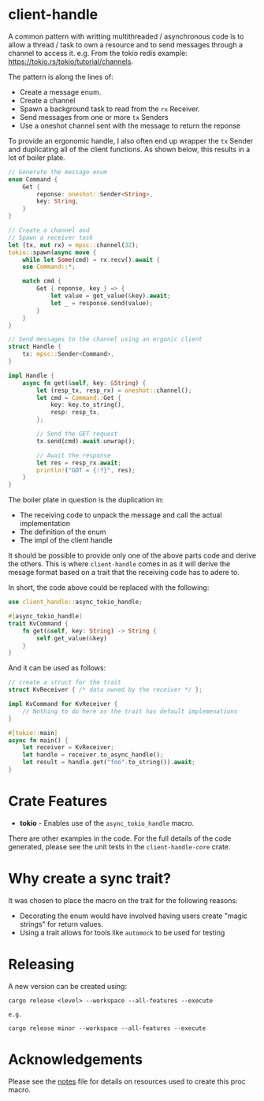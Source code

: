 client-handle
==========

A common pattern with writting multithreaded / asynchronous code is to allow a
thread / task to own a resource and to send messages through a channel to
access it.  e.g. From the tokio redis example: https://tokio.rs/tokio/tutorial/channels.

The pattern is along the lines of:

* Create a message enum.
* Create a channel
* Spawn a background task to read from the `rx` Receiver.
* Send messages from one or more `tx` Senders
* Use a oneshot channel sent with the message to return the reponse

To provide an ergonomic handle, I also often end up wrapper the `tx` Sender and
 duplicating all of the client functions. As shown below, this results in
a lot of boiler plate.

```rust ignore
// Generate the message enum
enum Command {
    Get {
        reponse: oneshot::Sender<String>,
        key: String,
    }
}

// Create a channel and
// Spawn a receiver task
let (tx, mut rx) = mpsc::channel(32);
tokio::spawn(async move {
    while let Some(cmd) = rx.recv().await {
    use Command::*;

    match cmd {
        Get { reponse, key } => {
            let value = get_value(&key).await;
            let _ = response.send(value);
        }
    }
}

// Send messages to the channel using an ergonic client
struct Handle {
    tx: mpsc::Sender<Command>,
}

impl Handle {
    async fn get(&self, key: &String) {
        let (resp_tx, resp_rx) = oneshot::channel();
        let cmd = Command::Get {
            key: key.to_string(),
            resp: resp_tx,
        };

        // Send the GET request
        tx.send(cmd).await.unwrap();

        // Await the response
        let res = resp_rx.await;
        println!("GOT = {:?}", res);
    }
}
```

The boiler plate in question is the duplication in:

* The receiving code to unpack the message and call the actual implementation
* The definition of the enum
* The impl of the client handle

It should be possible to provide only one of the above parts code and derive the
others.  This is where `client-handle` comes in as it will derive the mesage
format based on a trait that the receiving code has to adere to.

In short, the code above could be replaced with the following:

```rust ignore
use client_handle::async_tokio_handle;

#[async_tokio_handle]
trait KvCommand {
    fn get(&self, key: String) -> String {
        self.get_value(&key)
    }
}
```

And it can be used as follows:

```rust ignore
// create a struct for the trait
struct KvReceiver { /* data owned by the receiver */ };

impl KvCommand for KvReceiver {
    // Nothing to do here as the trait has default implemenations
}

#[tokio::main]
async fn main() {
    let receiver = KvReceiver;
    let handle = receiver.to_async_handle();
    let result = handle.get("foo".to_string()).await;
}
```

# Crate Features

* **tokio** - Enables use of the `async_tokio_handle` macro.

There are other examples in the code.  For the full details of the code
generated, please see the unit tests in the `client-handle-core` crate.

Why create a sync trait?
========================

It was chosen to place the macro on the trait for the following reasons:

* Decorating the enum would have involved having users create "magic strings"
  for return values.
* Using a trait allows for tools like `automock` to be used for testing


Releasing
=========

A new version can be created using:

    cargo release <level> --workspace --all-features --execute

    e.g.

    cargo release minor --workspace --all-features --execute


Acknowledgements
================

Please see the [notes](./NOTES.md) file for details on resources used to create
this proc macro.
